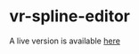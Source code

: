 # vr-spline-editor

A live version is available [here](https://euclidxr.github.io/vr-spline-editor/)

